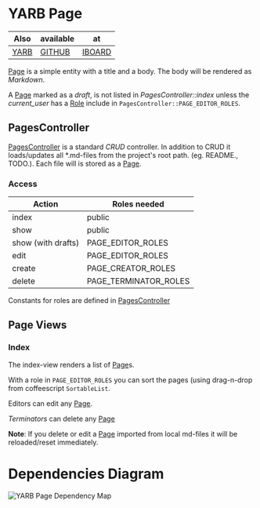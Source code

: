 <div id='page-index'></div>

# YARB Page

Also   | available| at
-------|----------|---------
[YARB] | [GITHUB] | [IBOARD]

[Page] is a simple entity with a title and a body.
The body will be rendered as _Markdown_.

A [Page]  marked as a _draft_, is not listed in _PagesController::index_
unless the _current_user_ has a [Role] include
in `PagesController::PAGE_EDITOR_ROLES`.

## PagesController

[PagesController] is a standard _CRUD_ controller.
In addition to CRUD it loads/updates all *.md-files from the
project's root path. (eg.  README., TODO.).
Each file will is stored as a [Page].

### Access

 Action              | Roles needed
 ------------------- | ------------------------
 index               | public
 show                | public
 show (with drafts)  | PAGE_EDITOR_ROLES
 edit                | PAGE_EDITOR_ROLES
 create              | PAGE_CREATOR_ROLES
 delete              | PAGE_TERMINATOR_ROLES

Constants for roles are defined in [PagesController]

## Page Views

### Index

The index-view renders a list of [Page]s.

With a role in `PAGE_EDITOR_ROLES` you can sort the pages (using
drag-n-drop from coffeescript `SortableList`.

Editors can edit any [Page].

_Terminators_ can delete any [Page]

**Note**: If you delete or edit a [Page] imported from local md-files it
 will be reloaded/reset immediately.

# Dependencies Diagram

![YARB Page Dependency Map](http://dav.iboard.cc/container/yarb/doc/assets/page.png)


[YARB]: http://yarb.iboard.cc/pages/page
[GITHUB]: https://github.com/iboard/yarb/blob/master/PAGE.md
[IBOARD]: http://dav.iboard.cc/container/yarb/doc/file.PAGE.html
[User]: http://dav.iboard.cc/container/yarb/doc/User.html
[Role]: http://dav.iboard.cc/container/yarb/doc/Roles.html
[Page]: http://dav.iboard.cc/container/yarb/doc/Page.html
[PagesController]: http://dav.iboard.cc/container/yarb/doc/PagesController.html
[StaticPageUpdateService]: http://dav.iboard.cc/container/yarb/doc/StaticPageUpdateService.html

